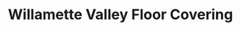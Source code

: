 ---
title: "Willamette Valley Floor Covering"
url: /salem/willamette-valley-floor-covering/
shop: Teppiche
---